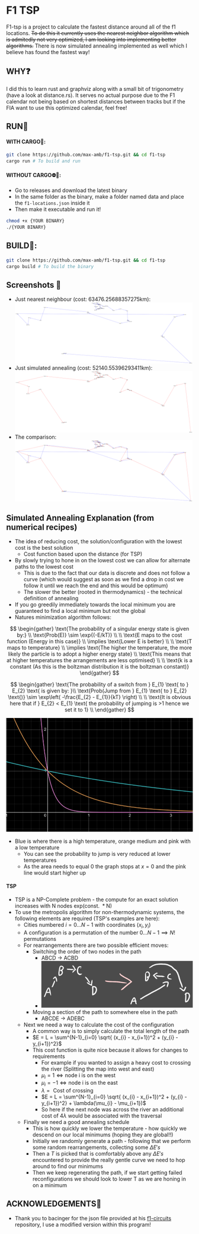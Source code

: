 # F1 TSP
F1-tsp is a project to calculate the fastest distance around all of the f1 locations. ~~To do this it currently uses the nearest neighbor algorithm which is admitedly not very optimized, I am looking into implementing better algorithms.~~ There is now simulated annealing implemented as well which I believe has found the fastest way!

## WHY❓
I did this to learn rust and graphviz along with a small bit of trigonometry (have a look at distance.rs). It serves no actual purpose due to the F1 calendar not being based on shortest distances between tracks but if the FIA want to use this optimized calendar, feel free!

## RUN🏃
#### WITH CARGO🚚:
```bash
git clone https://github.com/max-amb/f1-tsp.git && cd f1-tsp
cargo run # To build and run 
```
#### WITHOUT CARGO⛔🚚:
- Go to releases and download the latest binary
- In the same folder as the binary, make a folder named data and place the `f1-locations.json` inside it
- Then make it executable and run it!
```bash
chmod +x {YOUR BINARY}
./{YOUR BINARY}
```
## BUILD👷:
```bash
git clone https://github.com/max-amb/f1-tsp.git && cd f1-tsp
cargo build # To build the binary
```

## Screenshots 📸
* Just nearest neighbour (cost: 63476.25688357275km):
![nearest_neighbour](./screenshots/nearest_neighbour.svg)
* Just simulated annealing (cost: 52140.55396293411km):
![simulated annealing](./screenshots/simulated_annealing.svg)
* The comparison:
![comparison](./screenshots/comparison.svg)

## Simulated Annealing Explanation (from numerical recipes)
* The idea of reducing cost, the solution/configuration with the lowest cost is the best solution
	* Cost function based upon the distance (for TSP)
* By slowly trying to hone in on the lowest cost we can allow for alternate paths to the lowest cost
	* This is due to the fact that our data is discrete and does not follow a curve (which would suggest as soon as we find a drop in cost we follow it until we reach the end and this would be optimum)
	* The slower the better (rooted in thermodynamics) - the technical definition of annealing
* If you go greedily immediately towards the local minimum you are guaranteed to find a local minimum but not the global
* Natures minimization algorithm follows:

$$
\begin{gather}
	\text{The probability of a singular energy state is given by:} \\
	\text{Prob(E)} \sim \exp{(-E/kT)} \\ \\
	\text{E maps to the cost function (Energy in this case)} \\
	\implies \text{Lower E is better} \\ \\
	\text{T maps to temperature} \\
	\implies \text{The higher the temperature, the more likely the particle is to adopt a higher energy state} \\ 
	\text{This means that at higher temperatures the arrangements are less optimised} \\ \\
	\text{k is a constant (As this is the boltzman distribution it is the boltzman constant)}
\end{gather}
$$

$$
\begin{gather}
\text{The probability of a switch from } E_{1} \text{ to } E_{2} \text{ is given by: }\\
\text{Prob(Jump from } E_{1} \text{ to } E_{2} \text{)} \sim \exp\left( -\frac{E_{2} - E_{1}}{kT} \right) \\ \\
\text{It is obvious here that if } E_{2} < E_{1} \text{ the probability of jumping is >1 hence we set it to 1} \\
\end{gather}
$$

![Different e^x graphs](./screenshots/different_ex_graphs.png)
* Blue is where there is a high temperature, orange medium and pink with a low temperature
	* You can see the probability to jump is very reduced at lower temperatures
	* As the area needs to equal 0 the graph stops at $x=0$ and the pink line would start higher up

#### TSP
* TSP is a NP-Complete problem - the compute for an exact solution increases with N nodes $\text{exp(const. } * \text{N)}$
* To use the metropolis algorithm for non-thermodynamic systems, the following elements are required (TSP's examples are here):
	* Cities numbered $i = 0...N-1$ with coordinates $(x_{i}, y_{i})$
	* A configuration is a permutation of the number $0...N-1 \implies N! \text{ permutations}$ 
	* For rearrangements there are two possible efficient moves:
		* Switching the order of two nodes in the path
			* ABCD -> ACBD 
			* ![Rearrangement diagram](./screenshots/Rearrangement-TSP.svg)
		* Moving a section of the path to somewhere else in the path
			* ABCDE -> ADEBC
	* Next we need a way to calculate the cost of the configuration
		* A common way is to simply calculate the total length of the path
		* $E = L = \sum^{N-1}_{i=0} \sqrt{ (x_{i} - x_{i+1})^2 + (y_{i} - y_{i+1})^2}$
		* This cost function is quite nice because it allows for changes to requirements
			* For example if you wanted to assign a heavy cost to crossing the river (Splitting the map into west and east)
			* $\mu_{i} = 1 \iff \text{node i is on the west}$
			* $\mu_{i} = -1 \iff \text{node i is on the east}$
			* $\lambda = \text{ Cost of crossing}$ 
			* $E = L = \sum^{N-1}_{i=0} \sqrt{ (x_{i} - x_{i+1})^2 + (y_{i} - y_{i+1})^2} + \lambda(\mu_{i} - \mu_{i+1})$
			* So here if the next node was across the river an additional cost of $4\lambda$ would be associated with the traversal 
	* Finally we need a good annealing schedule
		* This is how quickly we lower the temperature - how quickly we descend on our local minimums (hoping they are global!!)
		* Initially we randomly generate a path - following that we perform some random rearrangements, collecting some $\Delta E's$ 
		* Then a $T$ is picked that is comfortably above any $\Delta E's$ encountered to provide the really gentle curve we need to hop around to find our minimums
		* Then we keep regenerating the path, if we start getting failed reconfigurations we should look to lower T as we are honing in on a minimum

## ACKNOWLEDGEMENTS🙏
- Thank you to bacinger for the json file provided at his [f1-circuits](https://github.com/bacinger/f1-circuits) repository, I use a modified version within this program!
